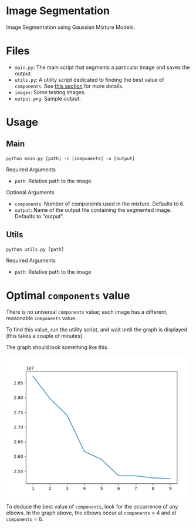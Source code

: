 # Image Segmentation

Image Segmentation using Gaussian Mixture Models.

# Files

-   `main.py`: The main script that segments a particular image and saves the output.
-   `utils.py`: A utility script dedicated to finding the best value of `components`. See [this section](#optimal-components-value) for more details.
-   `images`: Some testing images.
-   `output.png`: Sample output.

# Usage

## Main

`python main.py [path] -c [components] -o [output]`

Required Arguments

-   `path`: Relative path to the image.

Optional Arguments

-   `components`: Number of components used in the mixture. Defaults to 6.
-   `output`: Name of the output file containing the segmented image. Defaults to "output".

## Utils

`python utils.py [path]`

Required Arguments

-   `path`: Relative path to the image

# Optimal `components` value

There is no universal `components` value; each image has a different, reasonable `components` value.

To find this value, run the utility script, and wait until the graph is displayed (this takes a couple of minutes).

The graph should look something like this.

<img src="example_graph.png" alt="An example graph." width="500"/>

To deduce the best value of `components`, look for the occurrence of any elbows. In the graph above, the elbows occur at `components` = 4 and at `components` = 6.
